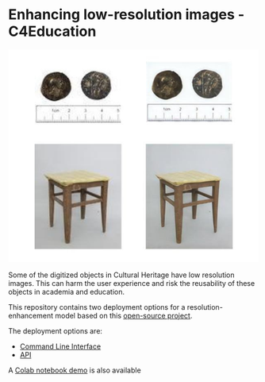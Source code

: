 # Enhancing low-resolution images - C4Education

![alt text](figures/figure.jpg)

Some of the digitized objects in Cultural Heritage have low resolution images. This can harm the user experience and risk the reusability of these objects in academia and education. 

This repository contains two deployment options for a resolution-enhancement model based on this [open-source project](https://github.com/idealo/image-super-resolution). 

The deployment options are:
* [Command Line Interface](cli/README.md)
* [API](model-api/README.md)

A [Colab notebook demo](https://colab.research.google.com/drive/1xUp4nTDClM4lFRlvZ7vQ6wL8KAm2hBg2?usp=sharing) is also available
